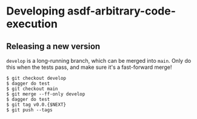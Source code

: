 # Developing asdf-arbitrary-code-execution

## Releasing a new version

`develop` is a long-running branch, which can be merged into `main`. Only do
this when the tests pass, and make sure it's a fast-forward merge!

```
$ git checkout develop
$ dagger do test
$ git checkout main
$ git merge --ff-only develop
$ dagger do test
$ git tag v0.0.{$NEXT}
$ git push --tags
```
